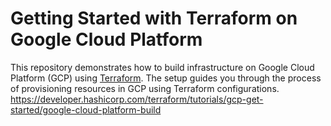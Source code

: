 # Getting Started with Terraform on Google Cloud Platform

This repository demonstrates how to build infrastructure on Google Cloud Platform (GCP) using [Terraform](https://developer.hashicorp.com/terraform). The setup guides you through the process of provisioning resources in GCP using Terraform configurations.
https://developer.hashicorp.com/terraform/tutorials/gcp-get-started/google-cloud-platform-build
